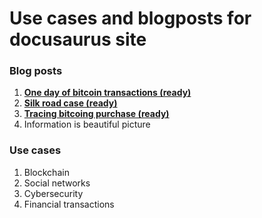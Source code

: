 # Use cases and blogposts for docusaurus site

### Blog posts

1. [**One day of bitcoin transactions (ready)**](blog.one_day_transaction_case.md)
2. [**Silk road case (ready)**](blog.silk_road.md)
3. [**Tracing bitcoing purchase (ready)**](blog.hydra.md)
4. Information is beautiful picture

### Use cases

1. Blockchain
2. Social networks
3. Cybersecurity
4. Financial transactions
